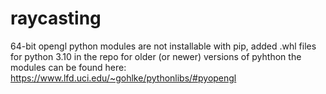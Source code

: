 # raycasting

64-bit opengl python modules are not installable with pip, added .whl files for python 3.10 in the repo
for older (or newer) versions of pyhthon the modules can be found here: https://www.lfd.uci.edu/~gohlke/pythonlibs/#pyopengl
